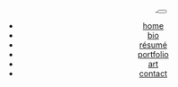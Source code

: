 <header class="navigation" role="banner">
  <div class="branding">
    <a class="site-title" href="/" aria-label="Home">
      <svg class="logo" width="52" height="20" viewBox="0 0 52 20" fill="none" xmlns="http://www.w3.org/2000/svg">
        <path d="M0 1.6C0 0.845753 0 0.468629 0.234315 0.234315C0.468629 0 0.845753 0 1.6 0H13.7502C14.3639 0 14.6708 0 14.8899 0.175288C15.109 0.350576 15.1764 0.649942 15.3112 1.24867L18.3446 14.7264C18.4618 15.247 18.5204 15.5073 18.6959 15.6745C18.7293 15.7063 18.7653 15.7351 18.8037 15.7607C19.0053 15.8952 19.2721 15.8952 19.8057 15.8952V15.8952C20.3393 15.8952 20.6061 15.8952 20.8077 15.7607C20.846 15.7351 20.8821 15.7063 20.9155 15.6745C21.091 15.5073 21.1496 15.247 21.2667 14.7264L24.3002 1.24868C24.4349 0.649943 24.5023 0.350576 24.7214 0.175288C24.9406 0 25.2474 0 25.8611 0H26.1389C26.7526 0 27.0594 0 27.2786 0.175288C27.4977 0.350576 27.5651 0.649942 27.6998 1.24867L30.7333 14.7264C30.8505 15.247 30.909 15.5073 31.0845 15.6745C31.1179 15.7063 31.154 15.7351 31.1923 15.7607C31.3939 15.8952 31.6607 15.8952 32.1943 15.8952V15.8952C32.7279 15.8952 32.9947 15.8952 33.1963 15.7607C33.2347 15.7351 33.2708 15.7063 33.3041 15.6745C33.4796 15.5073 33.5382 15.247 33.6554 14.7264L36.6888 1.24868C36.8236 0.649943 36.891 0.350576 37.1101 0.175288C37.3292 0 37.6361 0 38.2498 0H50.4C51.1542 0 51.5314 0 51.7657 0.234315C52 0.468629 52 0.845753 52 1.6V17.7257C52 18.4799 52 18.857 51.7657 19.0914C51.5314 19.3257 51.1542 19.3257 50.4 19.3257H1.6C0.845753 19.3257 0.468629 19.3257 0.234315 19.0914C0 18.857 0 18.4799 0 17.7257V1.6Z" />
      </svg>
    </a>
    <button id="menu-button" class="menu-button" aria-label="Open Navigation Menu" aria-expanded="false">
      <i></i>
    </button>
  </div>
  <nav id="navigation-items" class="menu" aria-label="Main Navigation">
    <ul>
      <li class="fade-in-element"><a href="/" aria-label="Home">home</a></li>
      <li class="fade-in-element"><a href="/bio" aria-label="About">bio</a></li>
      <li class="fade-in-element"><a href="/resume" aria-label="Résumé">résumé</a></li>
      <li class="fade-in-element"><a href="/portfolio" aria-label="Portfolio">portfolio</a></li>
      <li class="fade-in-element"><a href="/art" aria-label="Art">art</a></li>
      <li class="fade-in-element"><a href="/contact" aria-label="Contact">contact</a></li>
    </ul>
  </nav>
</header>
